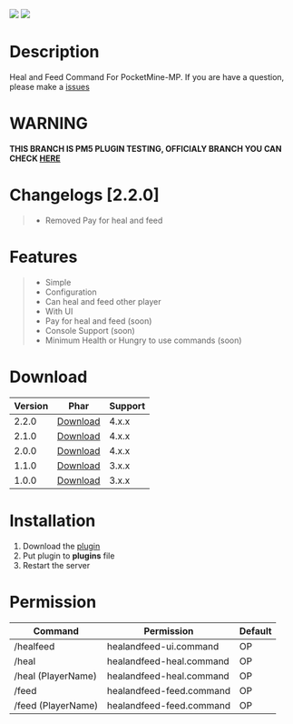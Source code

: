 [![](https://poggit.pmmp.io/shield.state/HealAndFeed)](https://poggit.pmmp.io/p/HealAndFeed) [![](https://poggit.pmmp.io/shield.dl.total/HealAndFeed)](https://poggit.pmmp.io/p/HealAndFeed)
# Description
Heal and Feed Command For PocketMine-MP. If you are have a question, please make a [issues](https://github.com/Kylan1940/HealAndFeed/issues/new)

# WARNING
**THIS BRANCH IS PM5 PLUGIN TESTING, OFFICIALY BRANCH YOU CAN CHECK [HERE](https://github.com/Kylan1940/HealAndFeed/main)**

# Changelogs [2.2.0]
>- Removed Pay for heal and feed

# Features
>- Simple
>- Configuration
>- Can heal and feed other player
>- With UI
>- Pay for heal and feed (soon)
>- Console Support (soon)
>- Minimum Health or Hungry to use commands (soon)

# Download
| Version | Phar | Support |
|---|---|---|
| 2.2.0 | [Download](https://github.com/Kylan1940/HealAndFeed/releases/download/2.2.0/HealAndFeed_v2.2.0.phar) |  4.x.x |
| 2.1.0 | [Download](https://github.com/Kylan1940/HealAndFeed/releases/download/2.1.0/HealAndFeed_v2.1.0.phar) |  4.x.x |
| 2.0.0 | [Download](https://github.com/Kylan1940/HealAndFeed/releases/download/2.0.0/HealAndFeed_v2.0.0.phar) |  4.x.x |
| 1.1.0 | [Download](https://github.com/Kylan1940/HealAndFeed/releases/download/1.1.0/HealAndFeed_v1.1.0.phar) |  3.x.x |
| 1.0.0 | [Download](https://github.com/Kylan1940/HealAndFeed/releases/download/1.0.0/HealAndFeed_v1.0.0.phar) |  3.x.x |

# Installation
1. Download the [plugin](https://github.com/Kylan1940/HealAndFeed/releases/download/2.2.0/HealAndFeed_v2.2.0.phar)
2. Put plugin to **plugins** file
3. Restart the server

# Permission
| Command | Permission | Default |
|---|---|---|
| /healfeed | healandfeed-ui.command | OP | 
| /heal | healandfeed-heal.command | OP |
| /heal (PlayerName) | healandfeed-heal.command | OP |
| /feed | healandfeed-feed.command | OP | 
| /feed (PlayerName) | healandfeed-feed.command | OP |
